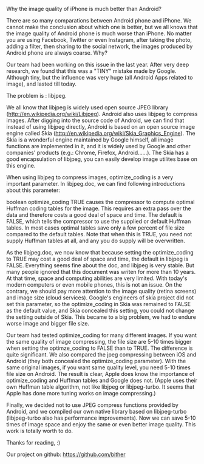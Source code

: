 Why the image quality of iPhone is much better than Android?

There are so many comparations between Android phone and iPhone. We cannot make the conclusion about which one is better, but we all knows that the image quality of Android phone is much worse than iPhone. No matter you are using Facebook, Twitter or even Instagram, after taking the photo, adding a filter, then sharing to the social network, the images produced by Android phone are always coarse. Why?

Our team had been working on this issue in the last year. After very deep research, we found that this was a "TINY" mistake made by Google. Although tiny, but the influence was very huge (all Android Apps related to image), and lasted till today.

The problem is : libjpeg.

We all know that libjpeg is widely used open source JPEG library (http://en.wikipedia.org/wiki/Libjpeg). Android also uses libjpeg to compress images. After digging into the source code of Android, we can find that instead of using libjpeg directly, Android is based on an open source image engine called Skia (http://en.wikipedia.org/wiki/Skia_Graphics_Engine). The Skia is a wonderful engine maintained by Google himself, all image functions are implemented in it, and it is widely used by Google and other companies' products (e.g.: Chrome, Firefox, Android......). The Skia has a good encapsulation of libjpeg, you can easily develop image utilites base on this engine.

When using libjpeg to compress images, optimize_coding is a very important parameter. In libjpeg.doc, we can find following introductions about this parameter:

boolean optimize_coding
	TRUE causes the compressor to compute optimal Huffman coding tables
	for the image.  This requires an extra pass over the data and
	therefore costs a good deal of space and time.  The default is
	FALSE, which tells the compressor to use the supplied or default
	Huffman tables.  In most cases optimal tables save only a few percent
	of file size compared to the default tables.  Note that when this is
	TRUE, you need not supply Huffman tables at all, and any you do
	supply will be overwritten.

As the libjpeg.doc, we now know that because setting the optimize_coding to TRUE may cost a good deal of space and time, the default in libjpeg is FALSE.
Everything seems fine about the doc, and libjpeg is very stable. But many people ignored that this document was writen for more than 10 years. At that time, space and computing abilities are very limited. With today's modern computers or even mobile phones, this is not an issue. On the contrary, we should pay more attention to the image quality (retina screens) and image size (cloud services).
Google's engineers of skia project did not set this parameter, so the optimize_coding in Skia was remained to FALSE as the default value, and Skia concealed this setting, you could not change the setting outside of Skia. This became to a big problem, we had to endure worse image and bigger file size.

Our team had tested optimize_coding for many different images. If you want the same quality of image compressing, the file size are 5-10 times bigger when setting the optimze_coding to FALSE than to TRUE. The difference is quite significant.
We also compared the jpeg compressing between iOS and Android (they both concealed the optimize_coding parameter). With the same original images, if you want same quality level, you need 5-10 times file size on Android.
The result is clear, Apple does know the importance of optimize_coding and Huffman tables and Google does not. (Apple uses their own Huffman table algorithm, not like libjpeg or libjpeg-turbo. It seems that Apple has done more tuning works on image compressing.)

Finally, we decided not to use JPEG compress functions provided by Android, and we compiled our own native library based on libjpeg-turbo (libjpeg-turbo also has performance improvements). Now we can save 5-10 times of image space and enjoy the same or even better image quality. This work is totally worth to do.

Thanks for reading, :)

Our project on github:
https://github.com/bither
